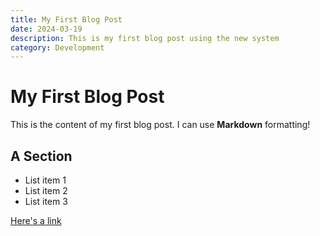 ```yaml
---
title: My First Blog Post
date: 2024-03-19
description: This is my first blog post using the new system
category: Development
---
```


# My First Blog Post

This is the content of my first blog post. I can use **Markdown** formatting!

## A Section

- List item 1
- List item 2
- List item 3

[Here's a link](https://example.com) 